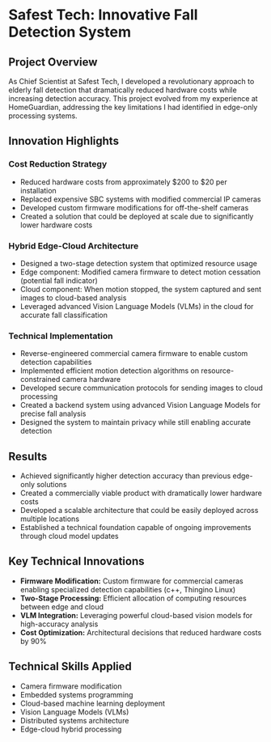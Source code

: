 # Safest Tech: Innovative Fall Detection System

## Project Overview
As Chief Scientist at Safest Tech, I developed a revolutionary approach to elderly fall detection that dramatically reduced hardware costs while increasing detection accuracy. This project evolved from my experience at HomeGuardian, addressing the key limitations I had identified in edge-only processing systems.

## Innovation Highlights

### Cost Reduction Strategy
- Reduced hardware costs from approximately $200 to $20 per installation
- Replaced expensive SBC systems with modified commercial IP cameras
- Developed custom firmware modifications for off-the-shelf cameras
- Created a solution that could be deployed at scale due to significantly lower hardware costs

### Hybrid Edge-Cloud Architecture
- Designed a two-stage detection system that optimized resource usage
- Edge component: Modified camera firmware to detect motion cessation (potential fall indicator)
- Cloud component: When motion stopped, the system captured and sent images to cloud-based analysis
- Leveraged advanced Vision Language Models (VLMs) in the cloud for accurate fall classification

### Technical Implementation
- Reverse-engineered commercial camera firmware to enable custom detection capabilities
- Implemented efficient motion detection algorithms on resource-constrained camera hardware
- Developed secure communication protocols for sending images to cloud processing
- Created a backend system using advanced Vision Language Models for precise fall analysis
- Designed the system to maintain privacy while still enabling accurate detection

## Results
- Achieved significantly higher detection accuracy than previous edge-only solutions
- Created a commercially viable product with dramatically lower hardware costs
- Developed a scalable architecture that could be easily deployed across multiple locations
- Established a technical foundation capable of ongoing improvements through cloud model updates

## Key Technical Innovations
- **Firmware Modification:** Custom firmware for commercial cameras enabling specialized detection capabilities (c++, Thingino Linux)
- **Two-Stage Processing:** Efficient allocation of computing resources between edge and cloud
- **VLM Integration:** Leveraging powerful cloud-based vision models for high-accuracy analysis
- **Cost Optimization:** Architectural decisions that reduced hardware costs by 90%

## Technical Skills Applied
- Camera firmware modification
- Embedded systems programming
- Cloud-based machine learning deployment
- Vision Language Models (VLMs)
- Distributed systems architecture
- Edge-cloud hybrid processing
